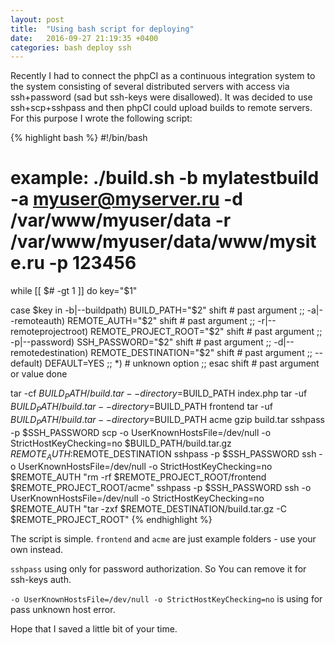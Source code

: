 ```yaml
---
layout: post
title:  "Using bash script for deploying"
date:   2016-09-27 21:19:35 +0400
categories: bash deploy ssh
---
```

Recently I had to connect the phpCI as a continuous integration system to the system consisting of several distributed servers with access via ssh+password (sad but ssh-keys were disallowed). It was decided to use ssh+scp+sshpass and then phpCI could upload builds to remote servers. For this purpose I wrote the following script:

{% highlight bash %}
#!/bin/bash

# example: ./build.sh -b mylatestbuild -a myuser@myserver.ru -d /var/www/myuser/data -r /var/www/myuser/data/www/mysite.ru -p 123456

while [[ $# -gt 1 ]]
do
key="$1"

case $key in
    -b|--buildpath)
    BUILD_PATH="$2"
    shift # past argument
    ;;
    -a|--remoteauth)
    REMOTE_AUTH="$2"
    shift # past argument
    ;;
    -r|--remoteprojectroot)
    REMOTE_PROJECT_ROOT="$2"
    shift # past argument
    ;;
    -p|--password)
    SSH_PASSWORD="$2"
    shift # past argument
    ;;
    -d|--remotedestination)
    REMOTE_DESTINATION="$2"
    shift # past argument
    ;;
    --default)
    DEFAULT=YES
    ;;
    *)
            # unknown option
    ;;
esac
shift # past argument or value
done

tar -cf $BUILD_PATH/build.tar --directory=$BUILD_PATH index.php
tar -uf $BUILD_PATH/build.tar --directory=$BUILD_PATH frontend
tar -uf $BUILD_PATH/build.tar --directory=$BUILD_PATH acme
gzip build.tar
sshpass -p $SSH_PASSWORD scp -o UserKnownHostsFile=/dev/null -o StrictHostKeyChecking=no $BUILD_PATH/build.tar.gz $REMOTE_AUTH:$REMOTE_DESTINATION
sshpass -p $SSH_PASSWORD ssh -o UserKnownHostsFile=/dev/null -o StrictHostKeyChecking=no $REMOTE_AUTH "rm -rf $REMOTE_PROJECT_ROOT/frontend $REMOTE_PROJECT_ROOT/acme"
sshpass -p $SSH_PASSWORD ssh -o UserKnownHostsFile=/dev/null -o StrictHostKeyChecking=no $REMOTE_AUTH "tar -zxf $REMOTE_DESTINATION/build.tar.gz -C $REMOTE_PROJECT_ROOT"
{% endhighlight %}

The script is simple.
`frontend` and `acme` are just example folders - use your own instead. 

`sshpass` using only for password authorization. So You can remove it for ssh-keys auth.

`-o UserKnownHostsFile=/dev/null -o StrictHostKeyChecking=no` is using for pass unknown host error.

Hope that I saved a little bit of your time.
